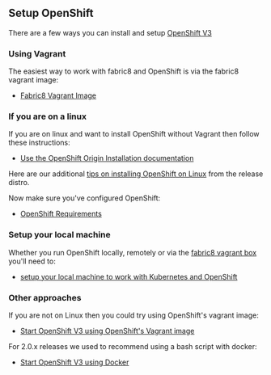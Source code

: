 ## Setup OpenShift

There are a few ways you can install and setup [OpenShift V3](http://www.openshift.org/)

### Using Vagrant

The easiest way to work with fabric8 and OpenShift is via the fabric8 vagrant image:

* [Fabric8 Vagrant Image](openShiftWithFabric8Vagrant.html)

### If you are on a linux

If you are on linux and want to install OpenShift without Vagrant then follow these instructions:

* [Use the OpenShift Origin Installation documentation](http://docs.openshift.org/latest/getting_started/developers.html)

Here are our additional [tips on installing OpenShift on Linux](openShiftInstall.html) from the release distro.

Now make sure you've configured OpenShift:

* [OpenShift Requirements](openShiftRequirements.html)

### Setup your local machine

Whether you run OpenShift locally, remotely or via the [fabric8 vagrant box](openShiftWithFabric8Vagrant.html) you'll need to:

* [setup your local machine to work with Kubernetes and OpenShift](setupLocalHost.html)

### Other approaches

If you are not on Linux then you could try using OpenShift's vagrant image:

* [Start OpenShift V3 using OpenShift's Vagrant image](openShiftVagrant.html)

For 2.0.x releases we used to recommend using a bash script with docker:

* [Start OpenShift V3 using Docker](openShiftDocker.html)


